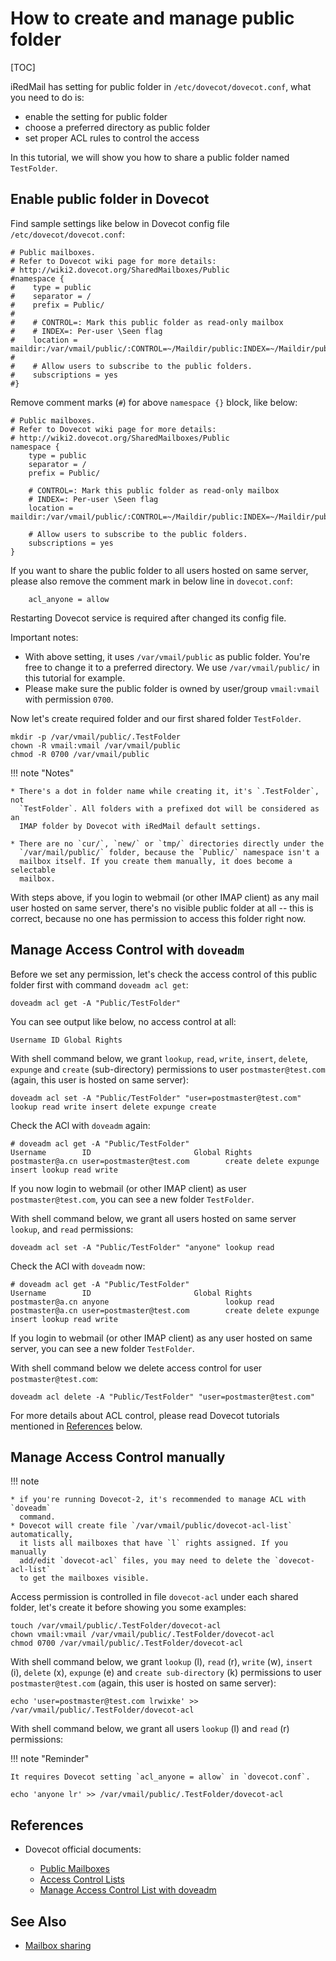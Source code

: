 # How to create and manage public folder

[TOC]

iRedMail has setting for public folder in `/etc/dovecot/dovecot.conf`,
what you need to do is:

* enable the setting for public folder
* choose a preferred directory as public folder
* set proper ACL rules to control the access

In this tutorial, we will show you how to share a public folder named `TestFolder`.

## Enable public folder in Dovecot

Find sample settings like below in Dovecot config file `/etc/dovecot/dovecot.conf`:

```
# Public mailboxes.
# Refer to Dovecot wiki page for more details:
# http://wiki2.dovecot.org/SharedMailboxes/Public
#namespace {
#    type = public
#    separator = /
#    prefix = Public/
#
#    # CONTROL=: Mark this public folder as read-only mailbox
#    # INDEX=: Per-user \Seen flag
#    location = maildir:/var/vmail/public/:CONTROL=~/Maildir/public:INDEX=~/Maildir/public
#
#    # Allow users to subscribe to the public folders.
#    subscriptions = yes
#}
```

Remove comment marks (`#`) for above `namespace {}` block, like below:

```
# Public mailboxes.
# Refer to Dovecot wiki page for more details:
# http://wiki2.dovecot.org/SharedMailboxes/Public
namespace {
    type = public
    separator = /
    prefix = Public/

    # CONTROL=: Mark this public folder as read-only mailbox
    # INDEX=: Per-user \Seen flag
    location = maildir:/var/vmail/public/:CONTROL=~/Maildir/public:INDEX=~/Maildir/public

    # Allow users to subscribe to the public folders.
    subscriptions = yes
}
```

If you want to share the public folder to all users hosted on same server,
please also remove the comment mark in below line in `dovecot.conf`:

```
    acl_anyone = allow
```

Restarting Dovecot service is required after changed its config file.

Important notes:

* With above setting, it uses `/var/vmail/public` as public folder. You're free
  to change it to a preferred directory. We use `/var/vmail/public/` in this
  tutorial for example.
* Please make sure the public folder is owned by user/group `vmail:vmail`
  with permission `0700`.

Now let's create required folder and our first shared folder `TestFolder`.

```
mkdir -p /var/vmail/public/.TestFolder
chown -R vmail:vmail /var/vmail/public
chmod -R 0700 /var/vmail/public
```

!!! note "Notes"

    * There's a dot in folder name while creating it, it's `.TestFolder`, not
      `TestFolder`. All folders with a prefixed dot will be considered as an
      IMAP folder by Dovecot with iRedMail default settings.

    * There are no `cur/`, `new/` or `tmp/` directories directly under the
      `/var/mail/public/` folder, because the `Public/` namespace isn't a
      mailbox itself. If you create them manually, it does become a selectable
      mailbox.

With steps above, if you login to webmail (or other IMAP client) as any mail
user hosted on same server, there's no visible public folder at all -- this is
correct, because no one has permission to access this folder right now.

## Manage Access Control with `doveadm`

Before we set any permission, let's check the access control of this public
folder first with command `doveadm acl get`:

```
doveadm acl get -A "Public/TestFolder"
```

You can see output like below, no access control at all:

```
Username ID Global Rights
```

With shell command below, we grant `lookup`, `read`, `write`, `insert`,
`delete`, `expunge` and `create` (sub-directory) permissions to user
`postmaster@test.com` (again, this user is hosted on same server):

```
doveadm acl set -A "Public/TestFolder" "user=postmaster@test.com" lookup read write insert delete expunge create
```

Check the ACl with `doveadm` again:

```
# doveadm acl get -A "Public/TestFolder"
Username        ID                       Global Rights
postmaster@a.cn user=postmaster@test.com        create delete expunge insert lookup read write
```

If you now login to webmail (or other IMAP client) as user `postmaster@test.com`,
you can see a new folder `TestFolder`.

With shell command below, we grant all users hosted on same server `lookup`,
and `read` permissions:

```
doveadm acl set -A "Public/TestFolder" "anyone" lookup read
```

Check the ACl with `doveadm` now:

```
# doveadm acl get -A "Public/TestFolder"
Username        ID                       Global Rights
postmaster@a.cn anyone                          lookup read
postmaster@a.cn user=postmaster@test.com        create delete expunge insert lookup read write
```

If you login to webmail (or other IMAP client) as any user hosted on same
server, you can see a new folder `TestFolder`.

With shell command below we delete access control for user `postmaster@test.com`:

```
doveadm acl delete -A "Public/TestFolder" "user=postmaster@test.com"
```

For more details about ACL control, please read Dovecot tutorials mentioned in
[References](#references) below.

## Manage Access Control manually

!!! note

    * if you're running Dovecot-2, it's recommended to manage ACL with `doveadm`
      command.
    * Dovecot will create file `/var/vmail/public/dovecot-acl-list` automatically,
      it lists all mailboxes that have `l` rights assigned. If you manually
      add/edit `dovecot-acl` files, you may need to delete the `dovecot-acl-list`
      to get the mailboxes visible.

Access permission is controlled in file `dovecot-acl` under each shared folder,
let's create it before showing you some examples:

```
touch /var/vmail/public/.TestFolder/dovecot-acl
chown vmail:vmail /var/vmail/public/.TestFolder/dovecot-acl
chmod 0700 /var/vmail/public/.TestFolder/dovecot-acl
```

With shell command below, we grant `lookup` (l), `read` (r), `write` (w),
`insert` (i), `delete` (x), `expunge` (e) and `create sub-directory` (k) permissions to user
`postmaster@test.com` (again, this user is hosted on same server):

```
echo 'user=postmaster@test.com lrwixke' >> /var/vmail/public/.TestFolder/dovecot-acl
```

With shell command below, we grant all users `lookup` (l) and `read` (r)
permissions:

!!! note "Reminder"

    It requires Dovecot setting `acl_anyone = allow` in `dovecot.conf`.

```
echo 'anyone lr' >> /var/vmail/public/.TestFolder/dovecot-acl
```

## References

* Dovecot official documents:

    * [Public Mailboxes](http://wiki2.dovecot.org/SharedMailboxes/Public)
    * [Access Control Lists](http://wiki2.dovecot.org/ACL)
    * [Manage Access Control List with doveadm](http://wiki2.dovecot.org/Tools/Doveadm/ACL)

## See Also

* [Mailbox sharing](./mailbox.sharing.html)
